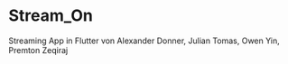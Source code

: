 # Stream_On
Streaming App in Flutter von Alexander Donner, Julian Tomas, Owen Yin, Premton Zeqiraj 
